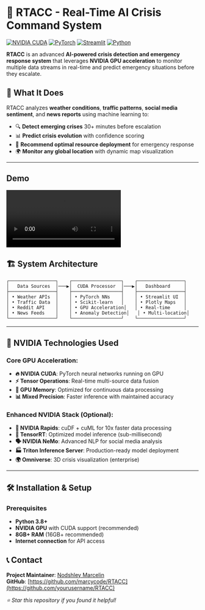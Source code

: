# 🚨 RTACC - Real-Time AI Crisis Command System

[![NVIDIA CUDA](https://img.shields.io/badge/NVIDIA-CUDA-green.svg)](https://developer.nvidia.com/cuda-zone)
[![PyTorch](https://img.shields.io/badge/PyTorch-GPU-red.svg)](https://pytorch.org/)
[![Streamlit](https://img.shields.io/badge/Streamlit-Dashboard-blue.svg)](https://streamlit.io/)
[![Python](https://img.shields.io/badge/Python-3.8+-yellow.svg)](https://python.org/)

**RTACC** is an advanced **AI-powered crisis detection and emergency response system** that leverages **NVIDIA GPU acceleration** to monitor multiple data streams in real-time and predict emergency situations before they escalate.

## 🎯 **What It Does**

RTACC analyzes **weather conditions**, **traffic patterns**, **social media sentiment**, and **news reports** using machine learning to:
- 🔍 **Detect emerging crises** 30+ minutes before escalation
- 📊 **Predict crisis evolution** with confidence scoring
- 🚀 **Recommend optimal resource deployment** for emergency response
- 🌍 **Monitor any global location** with dynamic map visualization

---

## **Demo**

<video controls src="RTACC_Demo.mp4" title="Title"></video>

## 🏗️ **System Architecture**

```
┌─────────────────┐    ┌──────────────────┐    ┌─────────────────┐
│   Data Sources  │───▶│  CUDA Processor  │───▶│   Dashboard     │
├─────────────────┤    ├──────────────────┤    ├─────────────────┤
│ • Weather APIs  │    │ • PyTorch NNs    │    │ • Streamlit UI  │
│ • Traffic Data  │    │ • Scikit-learn   │    │ • Plotly Maps   │
│ • Reddit API    │    │ • GPU Acceleration│   │ • Real-time     │
│ • News Feeds    │    │ • Anomaly Detection│   │ • Multi-location│
└─────────────────┘    └──────────────────┘    └─────────────────┘
```

---

## 🚀 **NVIDIA Technologies Used**

### **Core GPU Acceleration:**
- **🔥 NVIDIA CUDA**: PyTorch neural networks running on GPU
- **⚡ Tensor Operations**: Real-time multi-source data fusion
- **🧠 GPU Memory**: Optimized for continuous data processing
- **📊 Mixed Precision**: Faster inference with maintained accuracy

### **Enhanced NVIDIA Stack (Optional):**
- **🌊 NVIDIA Rapids**: cuDF + cuML for 10x faster data processing
- **🚀 TensorRT**: Optimized model inference (sub-millisecond)
- **🗣️ NVIDIA NeMo**: Advanced NLP for social media analysis
- **🏭 Triton Inference Server**: Production-ready model deployment
- **🌍 Omniverse**: 3D crisis visualization (enterprise)

---

## 🛠️ **Installation & Setup**

### **Prerequisites**
- **Python 3.8+**
- **NVIDIA GPU** with CUDA support (recommended)
- **8GB+ RAM** (16GB+ recommended)
- **Internet connection** for API access


## 📞 **Contact**

**Project Maintainer**: [Nodshley Marcelin](mailto:nmarcelin123@gmail.com)  
**GitHub**: [https://github.com/marcycode/RTACC](https://github.com/yourusername/RTACC)  

*⭐ Star this repository if you found it helpful!*
